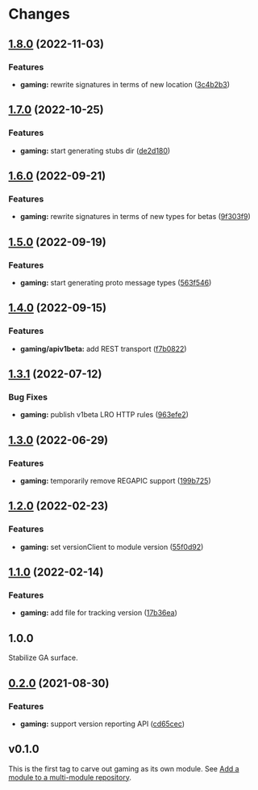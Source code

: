 # Changes

## [1.8.0](https://github.com/googleapis/google-cloud-go/compare/gaming/v1.7.0...gaming/v1.8.0) (2022-11-03)


### Features

* **gaming:** rewrite signatures in terms of new location ([3c4b2b3](https://github.com/googleapis/google-cloud-go/commit/3c4b2b34565795537aac1661e6af2442437e34ad))

## [1.7.0](https://github.com/googleapis/google-cloud-go/compare/gaming/v1.6.0...gaming/v1.7.0) (2022-10-25)


### Features

* **gaming:** start generating stubs dir ([de2d180](https://github.com/googleapis/google-cloud-go/commit/de2d18066dc613b72f6f8db93ca60146dabcfdcc))

## [1.6.0](https://github.com/googleapis/google-cloud-go/compare/gaming/v1.5.0...gaming/v1.6.0) (2022-09-21)


### Features

* **gaming:** rewrite signatures in terms of new types for betas ([9f303f9](https://github.com/googleapis/google-cloud-go/commit/9f303f9efc2e919a9a6bd828f3cdb1fcb3b8b390))

## [1.5.0](https://github.com/googleapis/google-cloud-go/compare/gaming/v1.4.0...gaming/v1.5.0) (2022-09-19)


### Features

* **gaming:** start generating proto message types ([563f546](https://github.com/googleapis/google-cloud-go/commit/563f546262e68102644db64134d1071fc8caa383))

## [1.4.0](https://github.com/googleapis/google-cloud-go/compare/gaming/v1.3.1...gaming/v1.4.0) (2022-09-15)


### Features

* **gaming/apiv1beta:** add REST transport ([f7b0822](https://github.com/googleapis/google-cloud-go/commit/f7b082212b1e46ff2f4126b52d49618785c2e8ca))

## [1.3.1](https://github.com/googleapis/google-cloud-go/compare/gaming/v1.3.0...gaming/v1.3.1) (2022-07-12)


### Bug Fixes

* **gaming:** publish v1beta LRO HTTP rules ([963efe2](https://github.com/googleapis/google-cloud-go/commit/963efe22cf67bc04fed09b5fa8f9cb20b9edf1a3))

## [1.3.0](https://github.com/googleapis/google-cloud-go/compare/gaming/v1.2.0...gaming/v1.3.0) (2022-06-29)


### Features

* **gaming:** temporarily remove REGAPIC support ([199b725](https://github.com/googleapis/google-cloud-go/commit/199b7250f474b1a6f53dcf0aac0c2966f4987b68))

## [1.2.0](https://github.com/googleapis/google-cloud-go/compare/gaming/v1.1.0...gaming/v1.2.0) (2022-02-23)


### Features

* **gaming:** set versionClient to module version ([55f0d92](https://github.com/googleapis/google-cloud-go/commit/55f0d92bf112f14b024b4ab0076c9875a17423c9))

## [1.1.0](https://github.com/googleapis/google-cloud-go/compare/gaming/v1.0.0...gaming/v1.1.0) (2022-02-14)


### Features

* **gaming:** add file for tracking version ([17b36ea](https://github.com/googleapis/google-cloud-go/commit/17b36ead42a96b1a01105122074e65164357519e))

## 1.0.0

Stabilize GA surface.

## [0.2.0](https://www.github.com/googleapis/google-cloud-go/compare/gaming/v0.1.0...gaming/v0.2.0) (2021-08-30)


### Features

* **gaming:** support version reporting API ([cd65cec](https://www.github.com/googleapis/google-cloud-go/commit/cd65cecf15c4a01648da7f8f4f4d497772961510))

## v0.1.0

This is the first tag to carve out gaming as its own module. See
[Add a module to a multi-module repository](https://github.com/golang/go/wiki/Modules#is-it-possible-to-add-a-module-to-a-multi-module-repository).
